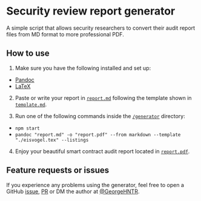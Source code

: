 # Security review report generator

A simple script that allows security researchers to convert their audit report files from MD format to more professional PDF.

## How to use

1. Make sure you have the following installed and set up:
 - [Pandoc](https://pandoc.org/)
 - [LaTeX](https://www.latex-project.org/)

2. Paste or write your report in [`report.md`](./report/report.md) following the template shown in [`template.md`](./template/template.md).

3. Run one of the following commands inside the [`/generator`](.) directory:
 - `npm start`
 - `pandoc "report.md" -o "report.pdf" --from markdown --template "./eisvogel.tex" --listings`
 
4. Enjoy your beautiful smart contract audit report located in [`report.pdf`](./report/report.pdf).

## Feature requests or issues

If you experience any problems using the generator, feel free to open a GitHub [issue](https://github.com/GeorgeHNTR/portfolio/issues/new), [PR](https://github.com/GeorgeHNTR/portfolio/pulls) or DM the author at [@GeorgeHNTR](https://twitter.com/GeorgeHNTR).